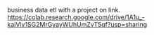 business data etl with a project on link. https://colab.research.google.com/drive/1A1u_-kajVlv1SG2MrGyayWUhUmZvT5qf?usp=sharing
